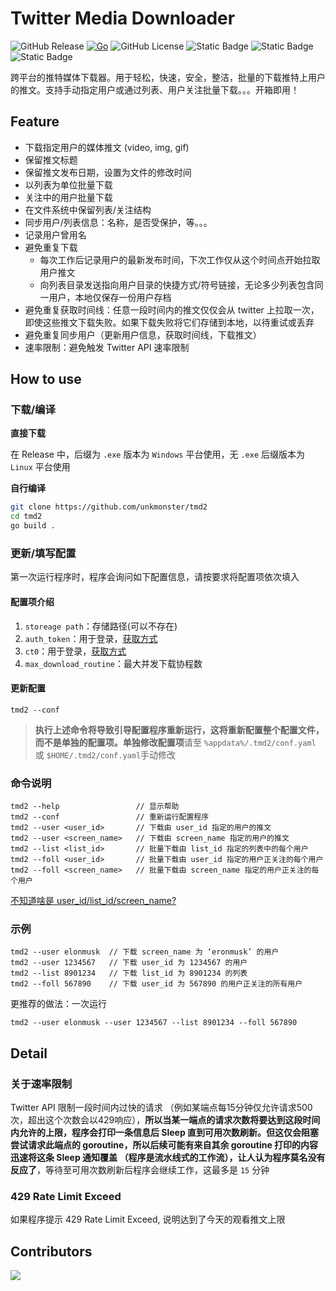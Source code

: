 # Twitter Media Downloader

![GitHub Release](https://img.shields.io/github/v/release/unkmonster/tmd2) [![Go](https://github.com/unkmonster/tmd2/actions/workflows/go.yml/badge.svg)](https://github.com/unkmonster/tmd2/actions/workflows/go.yml) ![GitHub License](https://img.shields.io/github/license/unkmonster/tmd2?logo=github) ![Static Badge](https://img.shields.io/badge/Windows-0078D6) ![Static Badge](https://img.shields.io/badge/Linux-FCC624?logo=Linux&logoColor=black) ![Static Badge](https://img.shields.io/badge/X%2FTwitter-black?logo=X)

跨平台的推特媒体下载器。用于轻松，快速，安全，整洁，批量的下载推特上用户的推文。支持手动指定用户或通过列表、用户关注批量下载。。。开箱即用！

## Feature

- 下载指定用户的媒体推文 (video, img, gif)
- 保留推文标题
- 保留推文发布日期，设置为文件的修改时间
- 以列表为单位批量下载
- 关注中的用户批量下载
- 在文件系统中保留列表/关注结构
- 同步用户/列表信息：名称，是否受保护，等。。。
- 记录用户曾用名
- 避免重复下载
  - 每次工作后记录用户的最新发布时间，下次工作仅从这个时间点开始拉取用户推文
  - 向列表目录发送指向用户目录的快捷方式/符号链接，无论多少列表包含同一用户，本地仅保存一份用户存档
- 避免重复获取时间线：任意一段时间内的推文仅仅会从 twitter 上拉取一次，即使这些推文下载失败。如果下载失败将它们存储到本地，以待重试或丢弃
- 避免重复同步用户（更新用户信息，获取时间线，下载推文）
- 速率限制：避免触发 Twitter API 速率限制

## How to use

### 下载/编译

**直接下载**

在 Release 中，后缀为 `.exe` 版本为 `Windows` 平台使用，无 `.exe` 后缀版本为 `Linux` 平台使用

**自行编译**

```bash
git clone https://github.com/unkmonster/tmd2
cd tmd2
go build .
```

### 更新/填写配置

第一次运行程序时，程序会询问如下配置信息，请按要求将配置项依次填入

#### 配置项介绍

1. `storeage path`：存储路径(可以不存在)
2. `auth_token`：用于登录，[获取方式](https://github.com/unkmonster/tmd2/blob/master/help.md#获取-cookie)
3. `ct0`：用于登录，[获取方式](https://github.com/unkmonster/tmd2/blob/master/help.md#获取-cookie)
4. `max_download_routine`：最大并发下载协程数

#### 更新配置

```shell
tmd2 --conf
```

> **执行上述命令将导致引导配置程序重新运行，这将重新配置整个配置文件，而不是单独的配置项。单独修改配置项**请至 `%appdata%/.tmd2/conf.yaml` 或 `$HOME/.tmd2/conf.yaml`手动修改

### 命令说明

```
tmd2 --help                 // 显示帮助
tmd2 --conf                 // 重新运行配置程序
tmd2 --user <user_id>       // 下载由 user_id 指定的用户的推文
tmd2 --user <screen_name>   // 下载由 screen_name 指定的用户的推文
tmd2 --list <list_id>       // 批量下载由 list_id 指定的列表中的每个用户
tmd2 --foll <user_id>       // 批量下载由 user_id 指定的用户正关注的每个用户
tmd2 --foll <screen_name>   // 批量下载由 screen_name 指定的用户正关注的每个用户
```

[不知道啥是 user_id/list_id/screen_name?](https://github.com/unkmonster/tmd2/blob/master/help.md#%E8%8E%B7%E5%8F%96-list_id-user_id-screen_name)

### 示例

```
tmd2 --user elonmusk  // 下载 screen_name 为 ‘eronmusk’ 的用户
tmd2 --user 1234567   // 下载 user_id 为 1234567 的用户
tmd2 --list 8901234   // 下载 list_id 为 8901234 的列表
tmd2 --foll 567890    // 下载 user_id 为 567890 的用户正关注的所有用户
```

更推荐的做法：一次运行

```shell
tmd2 --user elonmusk --user 1234567 --list 8901234 --foll 567890
```

## Detail

### 关于速率限制

Twitter API 限制一段时间内过快的请求 （例如某端点每15分钟仅允许请求500次，超出这个次数会以429响应），**所以当某一端点的请求次数将要达到这段时间内允许的上限，程序会打印一条信息后 Sleep 直到可用次数刷新。但这仅会阻塞尝试请求此端点的 goroutine，所以后续可能有来自其余 goroutine 打印的内容迅速将这条 Sleep 通知覆盖 （程序是流水线式的工作流），让人认为程序莫名没有反应了**，等待至可用次数刷新后程序会继续工作，这最多是 `15` 分钟

### 429 Rate Limit Exceed

如果程序提示 429 Rate Limit Exceed, 说明达到了今天的观看推文上限

## Contributors

![](https://contrib.rocks/image?repo=unkmonster/tmd2) 

